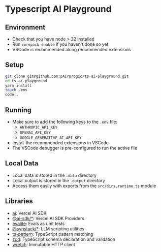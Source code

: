 # Typescript AI Playground

## Environment

- Check that you have node > 22 installed
- Run `corepack enable` if you haven't done so yet
- VSCode is recommended along recommended extensions

## Setup

```bash
git clone git@github.com:pAIrprogio/ts-ai-playground.git
cd ts-ai-playground
yarn install
touch .env
code .
```

## Running

- Make sure to add the following keys to the `.env` file:
  - `ANTHROPIC_API_KEY`
  - `OPENAI_API_KEY`
  - `GOOGLE_GENERATIVE_AI_API_KEY`
- Install the recommended extensions in VSCode
- The VSCode debugger is pre-configured to run the active file

## Local Data

- Local data is stored in the `.data` directory
- Local output is stored in the `.output` directory
- Access them easily with exports from the `src/dirs.runtime.ts` module

## Libraries

- [ai](https://github.com/vercel/ai): Vercel AI SDK
- [@ai-sdk/\*](https://sdk.vercel.ai/providers/ai-sdk-providers): Vercel AI SDK Providers
- [evalite](https://www.evalite.dev/): Evals as unit tests
- [@synstack/\*](https://github.com/pairprogio/synscript): LLM scripting utilities
- [ts-pattern](https://github.com/gvergnaud/ts-pattern): TypeScript pattern matching
- [zod](https://github.com/colinhacks/zod): TypeScript schema declaration and validation
- [wretch](https://github.com/elbywan/wretch): Immutable HTTP client
